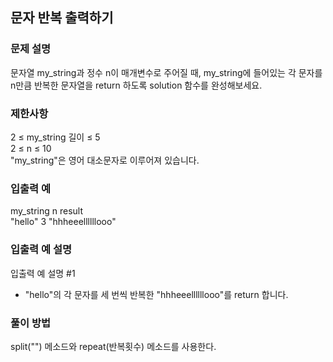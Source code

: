 ## 문자 반복 출력하기

### 문제 설명
문자열 my_string과 정수 n이 매개변수로 주어질 때, my_string에 들어있는 각 문자를 n만큼 반복한 문자열을 return 하도록 solution 함수를 완성해보세요.


### 제한사항
2 ≤ my_string 길이 ≤ 5  
2 ≤ n ≤ 10  
"my_string"은 영어 대소문자로 이루어져 있습니다.

### 입출력 예
my_string	n	result  
"hello"	3	"hhheeellllllooo"

### 입출력 예 설명
입출력 예 설명 #1
+ "hello"의 각 문자를 세 번씩 반복한 "hhheeellllllooo"를 return 합니다.

### 풀이 방법
split("") 메소드와 repeat(반복횟수) 메소드를 사용한다.